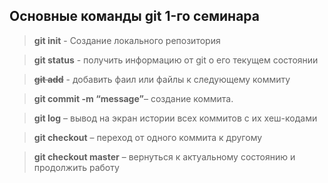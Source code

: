 ## Основные команды git 1-го семинара

> **git init** - Создание локального репозитория

> **git status** - получить информацию от git о его текущем состоянии

> ~~**git add**~~ - добавить фаил или файлы к следующему коммиту

> **git commit -m “message”**– создание коммита.

> **git log** – вывод на экран истории всех коммитов с их хеш-кодами

> **git checkout** – переход от одного коммита к другому

> **git checkout master** – вернуться к актуальному состоянию и продолжить работу